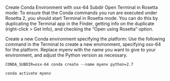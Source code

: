 
Create Conda Environment with osx-64 Subdir
Open Terminal in Rosetta mode: To ensure that the Conda commands you run are executed under Rosetta 2, you should start Terminal in Rosetta mode. You can do this by duplicating the Terminal app in the Finder, getting info on the duplicate (right-click > Get Info), and checking the “Open using Rosetta” option.

Create a new Conda environment specifying the platform: Use the following command in the Terminal to create a new environment, specifying osx-64 for the platform. Replace myenv with the name you want to give to your environment, and adjust the Python version as necessary.
```
CONDA_SUBDIR=osx-64 conda create --name myenv python=2.7
```
```
conda activate myenv
```
